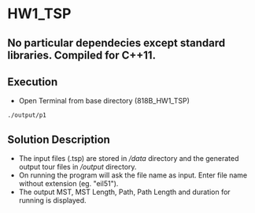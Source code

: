 # HW1_TSP

## No particular dependecies except standard libraries. Compiled for C++11.
## Execution

- Open Terminal from base directory (818B_HW1_TSP)

```
./output/p1
```

## Solution Description

- The input files (.tsp) are stored in _/data_ directory and the generated output tour files in _/output_ directory.
- On running the program will ask the file name as input. Enter file name without extension (eg. "eil51").
- The output MST, MST Length, Path, Path Length and duration for running is displayed.